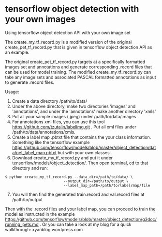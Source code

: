 # tensorflow object detection with your own images
Using tensorflow object detection API with your own image set

The create_my_tf_record.py is a modified version of the original create_pet_tf_record.py that is given in tensorflow object detection API as an example. 

The original create_pet_tf_record.py targets at a specifically formatted images set and annotations and generate corresponding .record files that can be used for model training. The modified create_my_tf_record.py can take any image sets and associated PASCAL formatted annotations as input to generate .record files. 

Usage: 

1. Create a data directory /path/to/data/
2. Under the above directory, make two directories 'images' and 'annotations', and under the 'annotations' make another directory 'xmls'
3. Put all your sample images (.jpeg) under /path/to/data/images
4. For annotations xml files, you can use this tool https://github.com/tzutalin/labelImg.git . Put all xml files under /path/to/data/annotations/xmls.
5. Create a label map .pbtxt file that contains the your class information. Something like the tensorflow example https://github.com/tensorflow/models/blob/master/object_detection/data/pet_label_map.pbtxt but with your own classes
6. Download create_my_tf_record.py and put it under tensorflow/models/object_detection/. Then open terminal, cd to that directory and run: 
```
$ python create_my_tf_record.py --data_dir=/path/to/data/ \
                           --output_dir=/path/to/output \
                           --label_map_path=/path/to/label/map/file
```
7. You will then find the generated train.record and val.record files at /path/to/output

Then with the .record files and your label map, you can proceed to train the model as instructed in the example https://github.com/tensorflow/models/blob/master/object_detection/g3doc/running_pets.md . Or you can take a look at my blog for a quick walkthrough: xyanblog.wordpress.com 

